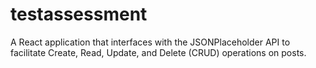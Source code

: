 # testassessment
A React application that interfaces with the JSONPlaceholder API to facilitate Create, Read, Update, and Delete (CRUD) operations on posts. 

